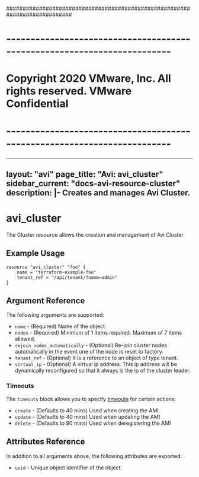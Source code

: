 ############################################################################
# ------------------------------------------------------------------------
# Copyright 2020 VMware, Inc.  All rights reserved. VMware Confidential
# ------------------------------------------------------------------------
###

---
layout: "avi"
page_title: "Avi: avi_cluster"
sidebar_current: "docs-avi-resource-cluster"
description: |-
  Creates and manages Avi Cluster.
---

# avi_cluster

The Cluster resource allows the creation and management of Avi Cluster

## Example Usage

```hcl
resource "avi_cluster" "foo" {
    name = "terraform-example-foo"
    tenant_ref = "/api/tenant/?name=admin"
}
```

## Argument Reference

The following arguments are supported:

* `name` - (Required) Name of the object.
* `nodes` - (Required) Minimum of 1 items required. Maximum of 7 items allowed.
* `rejoin_nodes_automatically` - (Optional) Re-join cluster nodes automatically in the event one of the node is reset to factory.
* `tenant_ref` - (Optional) It is a reference to an object of type tenant.
* `virtual_ip` - (Optional) A virtual ip address. This ip address will be dynamically reconfigured so that it always is the ip of the cluster leader.


### Timeouts

The `timeouts` block allows you to specify [timeouts](https://www.terraform.io/docs/configuration/resources.html#timeouts) for certain actions:

* `create` - (Defaults to 40 mins) Used when creating the AMI
* `update` - (Defaults to 40 mins) Used when updating the AMI
* `delete` - (Defaults to 90 mins) Used when deregistering the AMI

## Attributes Reference

In addition to all arguments above, the following attributes are exported:

* `uuid` -  Unique object identifier of the object.

